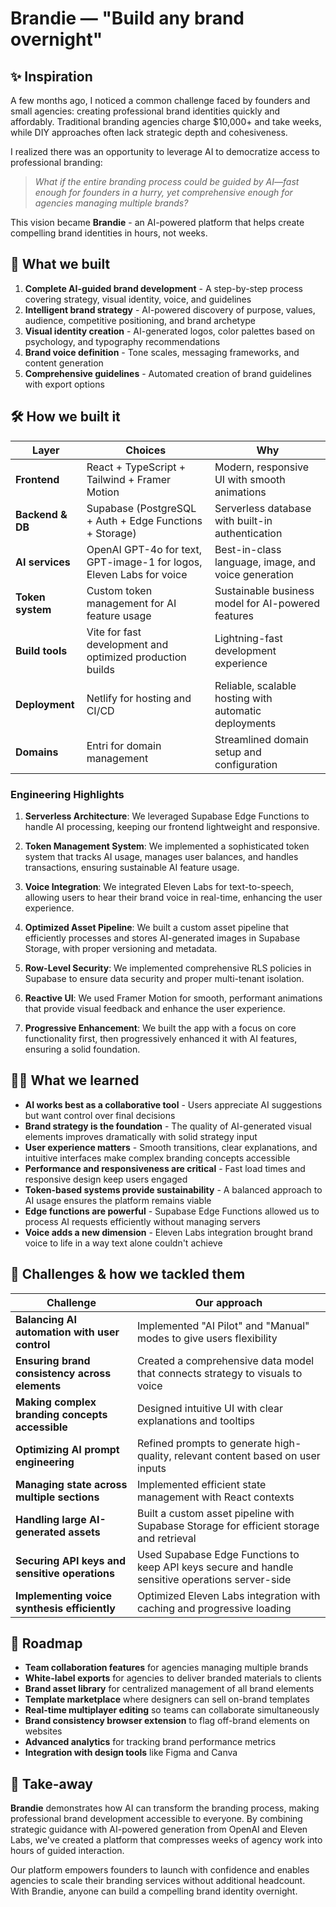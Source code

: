 # Brandie — "Build any brand overnight"

## ✨ Inspiration

A few months ago, I noticed a common challenge faced by founders and small agencies: creating professional brand identities quickly and affordably. Traditional branding agencies charge $10,000+ and take weeks, while DIY approaches often lack strategic depth and cohesiveness.

I realized there was an opportunity to leverage AI to democratize access to professional branding:

> *What if the entire branding process could be guided by AI—fast enough for founders in a hurry, yet comprehensive enough for agencies managing multiple brands?*

This vision became **Brandie** - an AI-powered platform that helps create compelling brand identities in hours, not weeks.

## 🧭 What we built

1. **Complete AI-guided brand development** - A step-by-step process covering strategy, visual identity, voice, and guidelines
2. **Intelligent brand strategy** - AI-powered discovery of purpose, values, audience, competitive positioning, and brand archetype
3. **Visual identity creation** - AI-generated logos, color palettes based on psychology, and typography recommendations
4. **Brand voice definition** - Tone scales, messaging frameworks, and content generation
5. **Comprehensive guidelines** - Automated creation of brand guidelines with export options

## 🛠 How we built it

| Layer              | Choices                                                      | Why                                                  |
| ------------------ | ------------------------------------------------------------ | ---------------------------------------------------- |
| **Frontend**       | React + TypeScript + Tailwind + Framer Motion                | Modern, responsive UI with smooth animations         |
| **Backend & DB**   | Supabase (PostgreSQL + Auth + Edge Functions + Storage)      | Serverless database with built-in authentication     |
| **AI services**    | OpenAI GPT-4o for text, GPT-image-1 for logos, Eleven Labs for voice | Best-in-class language, image, and voice generation |
| **Token system**   | Custom token management for AI feature usage                 | Sustainable business model for AI-powered features   |
| **Build tools**    | Vite for fast development and optimized production builds    | Lightning-fast development experience                |
| **Deployment**     | Netlify for hosting and CI/CD                                | Reliable, scalable hosting with automatic deployments |
| **Domains**        | Entri for domain management                                  | Streamlined domain setup and configuration           |

### Engineering Highlights

1. **Serverless Architecture**: We leveraged Supabase Edge Functions to handle AI processing, keeping our frontend lightweight and responsive.

2. **Token Management System**: We implemented a sophisticated token system that tracks AI usage, manages user balances, and handles transactions, ensuring sustainable AI feature usage.

3. **Voice Integration**: We integrated Eleven Labs for text-to-speech, allowing users to hear their brand voice in real-time, enhancing the user experience.

4. **Optimized Asset Pipeline**: We built a custom asset pipeline that efficiently processes and stores AI-generated images in Supabase Storage, with proper versioning and metadata.

5. **Row-Level Security**: We implemented comprehensive RLS policies in Supabase to ensure data security and proper multi-tenant isolation.

6. **Reactive UI**: We used Framer Motion for smooth, performant animations that provide visual feedback and enhance the user experience.

7. **Progressive Enhancement**: We built the app with a focus on core functionality first, then progressively enhanced it with AI features, ensuring a solid foundation.

## 🧑‍💻 What we learned

* **AI works best as a collaborative tool** - Users appreciate AI suggestions but want control over final decisions
* **Brand strategy is the foundation** - The quality of AI-generated visual elements improves dramatically with solid strategy input
* **User experience matters** - Smooth transitions, clear explanations, and intuitive interfaces make complex branding concepts accessible
* **Performance and responsiveness are critical** - Fast load times and responsive design keep users engaged
* **Token-based systems provide sustainability** - A balanced approach to AI usage ensures the platform remains viable
* **Edge functions are powerful** - Supabase Edge Functions allowed us to process AI requests efficiently without managing servers
* **Voice adds a new dimension** - Eleven Labs integration brought brand voice to life in a way text alone couldn't achieve

## 🧗 Challenges & how we tackled them

| Challenge                                   | Our approach                                                                                      |
| ------------------------------------------- | ------------------------------------------------------------------------------------------------- |
| **Balancing AI automation with user control** | Implemented "AI Pilot" and "Manual" modes to give users flexibility                               |
| **Ensuring brand consistency across elements** | Created a comprehensive data model that connects strategy to visuals to voice                     |
| **Making complex branding concepts accessible** | Designed intuitive UI with clear explanations and tooltips                                        |
| **Optimizing AI prompt engineering**          | Refined prompts to generate high-quality, relevant content based on user inputs                   |
| **Managing state across multiple sections**    | Implemented efficient state management with React contexts                                        |
| **Handling large AI-generated assets**         | Built a custom asset pipeline with Supabase Storage for efficient storage and retrieval           |
| **Securing API keys and sensitive operations** | Used Supabase Edge Functions to keep API keys secure and handle sensitive operations server-side  |
| **Implementing voice synthesis efficiently**   | Optimized Eleven Labs integration with caching and progressive loading                            |

## 🚀 Roadmap

* **Team collaboration features** for agencies managing multiple brands
* **White-label exports** for agencies to deliver branded materials to clients
* **Brand asset library** for centralized management of all brand elements
* **Template marketplace** where designers can sell on-brand templates
* **Real-time multiplayer editing** so teams can collaborate simultaneously
* **Brand consistency browser extension** to flag off-brand elements on websites
* **Advanced analytics** for tracking brand performance metrics
* **Integration with design tools** like Figma and Canva

## 🌟 Take-away

**Brandie** demonstrates how AI can transform the branding process, making professional brand development accessible to everyone. By combining strategic guidance with AI-powered generation from OpenAI and Eleven Labs, we've created a platform that compresses weeks of agency work into hours of guided interaction.

Our platform empowers founders to launch with confidence and enables agencies to scale their branding services without additional headcount. With Brandie, anyone can build a compelling brand identity overnight.